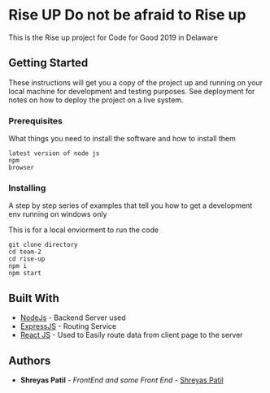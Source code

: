 # Rise UP Do not be afraid to Rise up


This is the Rise up project for Code for Good 2019 in Delaware

## Getting Started

These instructions will get you a copy of the project up and running on your local machine for development and testing purposes. See deployment for notes on how to deploy the project on a live system.

### Prerequisites

What things you need to install the software and how to install them

```
latest version of node js
npm
browser

```

### Installing

A step by step series of examples that tell you how to get a development env running on windows only



This is for a local enviorment to run the code

```
git clone directory
cd team-2
cd rise-up
npm i
npm start
```





## Built With

* [NodeJs](https://nodejs.org/en/) - Backend Server used
* [ExpressJS](https://expressjs.com/) - Routing Service
* [React JS](https://socket.io/) - Used to Easily route data from client page to the server


## Authors

* **Shreyas Patil** - *FrontEnd and some Front End* - [Shreyas Patil](https://github.com/ShreyasP1a)



